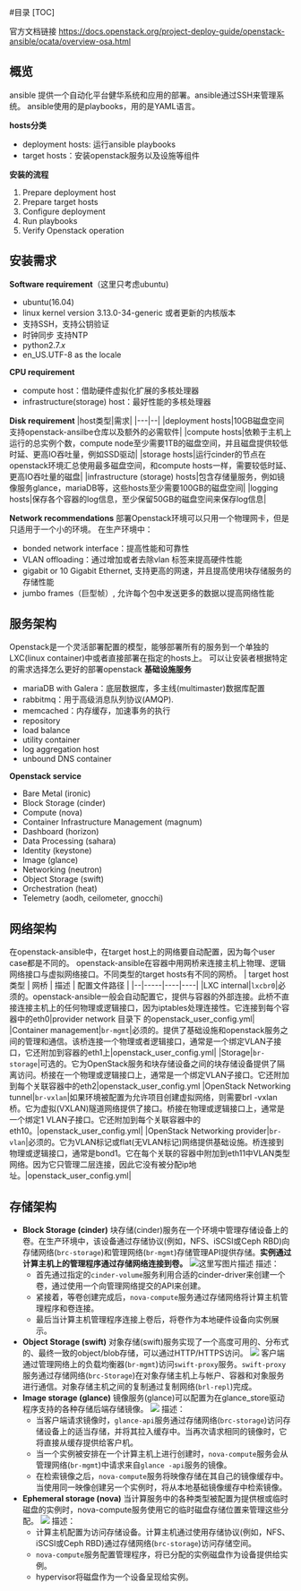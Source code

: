 #目录
[TOC]

官方文档链接
https://docs.openstack.org/project-deploy-guide/openstack-ansible/ocata/overview-osa.html
## 概览
ansible 提供一个自动化平台健华系统和应用的部署。ansible通过SSH来管理系统。
ansible使用的是playbooks，用的是YAML语言。

**hosts分类**

- deployment hosts: 运行ansible playbooks
- target hosts：安装openstack服务以及设施等组件

**安装的流程**

1. Prepare deployment host
2. Prepare target hosts
3. Configure deployment
4. Run playbooks
5. Verify Openstack operation

## 安装需求
**Software requirement**（这里只考虑ubuntu)

- ubuntu(16.04)
- linux kernel version 3.13.0-34-generic 或者更新的内核版本
- 支持SSH，支持公钥验证
- 时钟同步 支持NTP
- python2.7.*x*
- en_US.UTF-8 as the locale

**CPU requirement**

- compute host：借助硬件虚拟化扩展的多核处理器
- infrastructure(storage) host：最好性能的多核处理器

**Disk requirement**
|host类型|需求|
|---|--|
|deployment hosts|10GB磁盘空间支持openstack-ansilbe仓库以及额外的必需软件|
|compute hosts|依赖于主机上运行的总实例个数，compute node至少需要1TB的磁盘空间，并且磁盘提供较低时延、更高IO吞吐量，例如SSD驱动|
|storage hosts|运行cinder的节点在openstack环境汇总使用最多磁盘空间，和compute hosts一样，需要较低时延、更高IO吞吐量的磁盘|
|infrastructure (storage) hosts|包含存储量服务，例如镜像服务glance，mariaDB等，这些hosts至少需要100GB的磁盘空间|
|logging hosts|保存各个容器的log信息，至少保留50GB的磁盘空间来保存log信息|

**Network recommendations**
部署Openstack环境可以只用一个物理网卡，但是只适用于一个小的环境。
在生产环境中：
- bonded network interface：提高性能和可靠性
- VLAN offloading：通过增加或者去除vlan 标签来提高硬件性能
- gigabit or 10 Gigabit Ethernet, 支持更高的网速，并且提高使用块存储服务的存储性能
- jumbo frames（巨型帧）, 允许每个包中发送更多的数据以提高网络性能

## 服务架构
Openstack是一个灵活部署配置的模型，能够部署所有的服务到一个单独的LXC(linux container)中或者直接部署在指定的hosts上。
可以让安装者根据特定的需求选择怎么更好的部署openstack
**基础设施服务**

- mariaDB with Galera：底层数据库，多主线(multimaster)数据库配置
- rabbitmq：用于高级消息队列协议(AMQP).
- memcached：内存缓存，加速事务的执行
- repository
- load balance
- utility container
- log aggregation host
- unbound DNS container

**Openstack service**

- Bare Metal (ironic)
- Block Storage (cinder)
- Compute (nova)
- Container Infrastructure Management (magnum)
- Dashboard (horizon)
- Data Processing (sahara)
- Identity (keystone)
- Image (glance)
- Networking (neutron)
- Object Storage (swift)
- Orchestration (heat)
- Telemetry (aodh, ceilometer, gnocchi)

## 网络架构
在openstack-ansible中，在target host上的网络要自动配置，因为每个user case都是不同的。
openstack-ansible在容器中用网桥来连接主机上物理、逻辑网络接口与虚拟网络接口。不同类型的target hosts有不同的网桥。
| target host 类型 | 网桥  | 描述 | 配置文件路径 |
|--|-----|----|----|
|LXC internal|`lxcbr0`|必须的。openstack-ansible一般会自动配置它，提供与容器的外部连接。此桥不直接连接主机上的任何物理或逻辑接口，因为iptables处理连接性。它连接到每个容器中的eth0|provider network 目录下 的openstack_user_config.yml|
|Container management|`br-mgmt`|必须的。提供了基础设施和openstack服务之间的管理和通信。该桥连接一个物理或者逻辑接口，通常是一个绑定VLAN子接口，它还附加到容器的eth1上|openstack_user_config.yml|
|Storage|`br-storage`|可选的。它为OpenStack服务和块存储设备之间的块存储设备提供了隔离访问。桥接在一个物理或逻辑接口上，通常是一个绑定VLAN子接口。它还附加到每个关联容器中的eth2|openstack_user_config.yml
|OpenStack Networking tunnel|`br-vxlan`|如果环境被配置为允许项目创建虚拟网络，则需要brl -vxlan桥。它为虚拟(VXLAN)隧道网络提供了接口。桥接在物理或逻辑接口上，通常是一个绑定1 VLAN子接口。它还附加到每个关联容器中的eth10。|openstack_user_config.yml|
|OpenStack Networking provider|`br-vlan`|必须的。它为VLAN标记或flat(无VLAN标记)网络提供基础设施。桥连接到物理或逻辑接口，通常是bond1。它在每个关联的容器中附加到eth11中VLAN类型网络。因为它只管理二层连接，因此它没有被分配ip地址。|openstack_user_config.yml|


## 存储架构
* **Block Storage (cinder)**
块存储(cinder)服务在一个环境中管理存储设备上的卷。在生产环境中，该设备通过存储协议(例如，NFS、iSCSI或Ceph RBD)向存储网络(`brc-storage`)和管理网络(`br-mgmt`)存储管理API提供存储。**实例通过计算主机上的管理程序通过存储网络连接到卷。**
![这里写图片描述](http://img.blog.csdn.net/20180308171250335?watermark/2/text/aHR0cDovL2Jsb2cuY3Nkbi5uZXQvaGd5YW4yNQ==/font/5a6L5L2T/fontsize/400/fill/I0JBQkFCMA==/dissolve/70)
描述：
    - 首先通过指定的`cinder-volume`服务利用合适的cinder-driver来创建一个卷，通过使用一个向管理网络提交的API来创建。
    - 紧接着，等卷创建完成后，`nova-compute`服务通过存储网络将计算主机管理程序和卷连接。
    - 最后当计算主机管理程序连接上卷后，将卷作为本地硬件设备向实例展示。
* **Object Storage (swift)**
对象存储(swift)服务实现了一个高度可用的、分布式的、最终一致的object/blob存储，可以通过HTTP/HTTPS访问。
![](http://img.blog.csdn.net/20180308171410245?watermark/2/text/aHR0cDovL2Jsb2cuY3Nkbi5uZXQvaGd5YW4yNQ==/font/5a6L5L2T/fontsize/400/fill/I0JBQkFCMA==/dissolve/70)
客户端通过管理网络上的负载均衡器(`br-mgmt`)访问`swift-proxy`服务。`swift-proxy`服务通过存储网络(`brc-Storage`)在对象存储主机上与帐户、容器和对象服务进行通信。对象存储主机之间的复制通过复制网络(`brl-repl`)完成。
* **Image storage (glance)**
镜像服务(glance)可以配置为在glance_store驱动程序支持的各种存储后端存储镜像。
![](http://img.blog.csdn.net/20180308171428404?watermark/2/text/aHR0cDovL2Jsb2cuY3Nkbi5uZXQvaGd5YW4yNQ==/font/5a6L5L2T/fontsize/400/fill/I0JBQkFCMA==/dissolve/70)
描述：
    - 当客户端请求镜像时，`glance-api`服务通过存储网络(`brc-storage`)访问存储设备上的适当存储，并将其拉入缓存中。当再次请求相同的镜像时，它将直接从缓存提供给客户机。
    - 当一个实例被安排在一个计算主机上进行创建时，`nova-compute`服务会从管理网络(`br-mgmt`)中请求来自`glance -api`服务的镜像。
    - 在检索镜像之后，`nova-compute`服务将映像存储在其自己的镜像缓存中。当使用同一映像创建另一个实例时，将从本地基础镜像缓存中检索镜像。
* **Ephemeral storage (nova)**
当计算服务中的各种类型被配置为提供根或临时磁盘的实例时，nova-compute服务使用它的临时磁盘存储位置来管理这些分配。
![](http://img.blog.csdn.net/20180308171439104?watermark/2/text/aHR0cDovL2Jsb2cuY3Nkbi5uZXQvaGd5YW4yNQ==/font/5a6L5L2T/fontsize/400/fill/I0JBQkFCMA==/dissolve/70)
描述：
    - 计算主机配置为访问存储设备。计算主机通过使用存储协议(例如，NFS、iSCSI或Ceph RBD)通过存储网络(`brc-storage`)访问存储空间。
    - `nova-compute`服务配置管理程序，将已分配的实例磁盘作为设备提供给实例。
    - hypervisor将磁盘作为一个设备呈现给实例。
